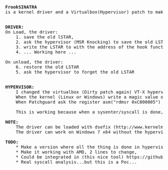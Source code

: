 <pre>
<b>FrookSINATRA</b>
is a kernel driver and a Virtualbox(Hypervisor) patch to make possible hook of the LSTAR, even with patchguard (Windows 8.1 on July 2014) activated.


<b>DRIVER:</b>
On Load, the driver:
	1. save the old lSTAR,
	2. ask the hypervisor (MSR Knocking) to save the old LSTAR too,
	3. write the LSTAR to with the address of the hook function,
	4. ... Working here ...

On unload, the driver:
	6. restore the old LSTAR
	5. ask the hypervisor to forget the old LSTAR
	
	
<b>HYPERVISOR:</b>
	I changed the virtualbox (Dirty patch again) VT-X hypervisor HMVMXR0.cpp, to intercept read and write of MSR.
	When the kernel (Linux or Windows) write a magic value on a magic MSR, the LSTAR is stored.
	When Patchguard ask the register asm("rdmsr 0xC000005") http://pastebin.com/mGbFHkk5, the hypervisor intercept the read, and give the value stored, even if it was hooked by a driver :p
	
	This is working because when a sysenter/syscall is done, the LSTAR MSR isn't read via rdmsr, and hypervisor isn't call. So the given LSTAR value is the hook (if hooked).
	
<b>NOTE:</b>
	The driver can be loaded with dsefix (http://www.kernelmode.info/forum/viewtopic.php?f=11&t=3322)
	The driver can work on Windows 7 x64 without the hypervisor

<b>TODO:</b>
	* Make a version where all the thing is done in hypervisor, write the hook EIP in a magic MSR...
	* Make it working with AMD, 2 lines to change,
	* Could be integrated in (this nice tool) https://github.com/zer0mem/MiniHyperVisorProject, to make it working on a live Windows (bluePill+Intercept R/W MSR+frookSINATRA = Rootkit ;p)
	* Real syscall analysis...but this is a Poc...
</pre>
